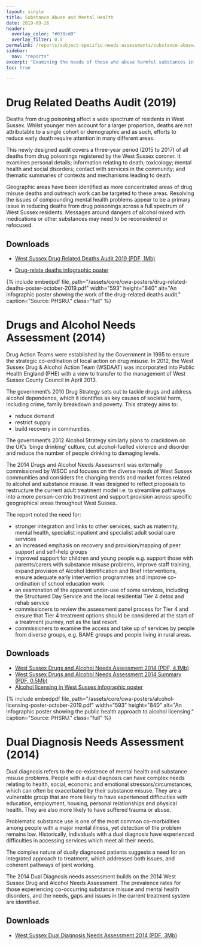 ```yaml
---
layout: single 
title: Substance Abuse and Mental Health
date: 2019-09-26
header:
  overlay_color: "#038cd0"
  overlay_filter: 0.5
permalink: /reports/subject-specific-needs-assessments/substance-abuse/
sidebar:
  nav: "reports"
excerpt: "Examining the needs of those who abuse harmful substances in West Sussex."
toc: true 

---
```


# Drug Related Deaths Audit (2019)

Deaths from drug poisoning affect a wide spectrum of residents in West Sussex. Whilst younger men account for a larger proportion, deaths are not attributable to a single cohort or demographic and as such, efforts to reduce early death require attention in many different areas. 

This newly designed audit covers a three-year period (2015 to 2017) of all deaths from drug poisonings registered by the West Sussex coroner. It examines personal details; information relating to death; toxicology; mental health and social disorders; contact with services in the community; and thematic summaries of contexts and mechanisms leading to death. 

Geographic areas have been identified as more concentrated areas of drug misuse deaths and outreach work can be targeted to these areas. Resolving the issues of compounding mental health problems appear to be a primary issue in reducing deaths from drug poisonings across a full spectrum of West Sussex residents. Messages around dangers of alcohol mixed with medications or other substances may need to be reconsidered or refocused.

## Downloads 

+ [West Sussex Drug Related Deaths Audit 2019 (PDF, 1Mb)](/assets/living-well/west-sussex-drug-related-deaths-audit-2019.pdf)

+ [Drug-relate deaths infographic poster](/assets/core/cwa-posters/drug-related-deaths-poster-october-2019.pdf)

{% include embedpdf file_path="/assets/core/cwa-posters/drug-related-deaths-poster-october-2019.pdf" width="593" height="840" alt="An infographic poster showing the work of the drug-related deaths audit." caption="Source: PHSRU." class="full" %}

# Drugs and Alcohol Needs Assessment (2014) 

Drug Action Teams were established by the Government in 1995 to ensure the strategic co-ordination of local action on drug misuse. In 2012, the West Sussex Drug & Alcohol Action Team (WSDAAT) was incorporated into Public Health England (PHE) with a view to transfer to the management of West Sussex County Council in April 2013. 

The government’s 2010 Drug Strategy sets out to tackle drugs and address alcohol dependence, which it identifies as key causes of societal harm, including crime, family breakdown and poverty. This strategy aims to:
+ reduce demand
+ restrict supply
+ build recovery in communities.

The government’s 2012 Alcohol Strategy similarly plans to crackdown on the UK’s ‘binge drinking’ culture, cut alcohol-fuelled violence and disorder and reduce the number of people drinking to damaging levels.

The 2014 Drugs and Alcohol Needs Assessment was externally commissioned by WSCC and focuses on the diverse needs of West Sussex communities and considers the changing trends and market forces related to alcohol and substance misuse. It was designed to reflect proposals to restructure the current adult treatment model i.e. to streamline pathways into a more person-centric treatment and support provision across specific geographical areas throughout West Sussex. 

The report noted the need for:
+ stronger integration and links to other services, such as maternity, mental health, specialist inpatient and specialist adult social care services  
+ an increased emphasis on recovery and provision/mapping of peer support and self-help groups 
+ improved support for children and young people e.g. support those with parents/carers with substance misuse problems, improve staff training, expand provision of Alcohol Identification and Brief Interventions, ensure adequate early intervention programmes and improve co-ordination of school education work
+ an examination of the apparent under-use of some services, including the Structured Day Service and the local residential Tier 4 detox and rehab service
+ commissioners to review the assessment panel process for Tier 4 and ensure that Tier 4 treatment options should be considered at the start of a treatment journey, not as the last resort
+ commissioners to examine the access and take up of services by people from diverse groups, e.g. BAME groups and people living in rural areas.

## Downloads

+ [West Sussex Drugs and Alcohol Needs Assessment 2014 (PDF, 4.1Mb)](/assets/living-well/west_sussex_alcohol_and_drugs_needs_assessment___final_report.pdf)
+ [West Sussex Drugs and Alcohol Needs Assessment 2014 Summary (PDF, 0.5Mb)](/assets/living-well/west_sussex_alcohol_and_drugs_needs_assessment_summary.pdf)
+ [Alcohol licensing in West Sussex infographic poster](/assets/core/cwa-posters/alcohol-licensing-poster-october-2019.pdf)

{% include embedpdf file_path="/assets/core/cwa-posters/alcohol-licensing-poster-october-2019.pdf" width="593" height="840" alt="An infographic poster showing the public health approach to alcohol licensing." caption="Source: PHSRU." class="full" %}

# Dual Diagnosis Needs Assessment (2014)

Dual diagnosis refers to the co-existence of mental health and substance misuse problems. People with a dual diagnosis can have complex needs relating to health, social, economic and emotional stressors/circumstances, which can often be exacerbated by their substance misuse. They are a vulnerable group that are more likely to have experienced difficulties with education, employment, housing, personal relationships and physical health. They are also more likely to have suffered trauma or abuse.

Problematic substance use is one of the most common co-morbidities among people with a major mental illness, yet detection of the problem remains low. Historically, individuals with a dual diagnosis have experienced difficulties in accessing services which meet all their needs. 

The complex nature of dually diagnosed patients suggests a need for an integrated approach to treatment, which addresses both issues, and coherent pathways of joint working.

The 2014 Dual Diagnosis needs assessment builds on the 2014 West Sussex Drug and Alcohol Needs Assessment. The prevalence rates for those experiencing co-occurring substance misuse and mental health disorders, and the needs, gaps and issues in the current treatment system are identified.

## Downloads

+ [West Sussex Dual Diagnosis Needs Assessment 2014 (PDF, 3Mb)](/assets/living-well/dual_diagnosis_needs_assessment.pdf)
